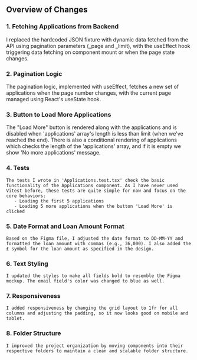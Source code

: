 ## Overview of Changes
### 1. Fetching Applications from Backend
   I replaced the hardcoded JSON fixture with dynamic data fetched from the API using pagination parameters (_page and _limit), with the useEffect hook triggering data fetching on component mount or when the page state changes.
   
### 2. Pagination Logic
   The pagination logic, implemented with useEffect, fetches a new set of applications when the page number changes, with the current page managed using React's useState hook.

### 3. Button to Load More Applications
   The "Load More" button is rendered along with the applications and is disabled when 'applications' array's length is less than limit (when we've reached the end). There is also a conditional rendering of applications which checks the length of the 'applications' array, and if it is empty we show 'No more applications' message.

### 4. Tests
    The tests I wrote in 'Applications.test.tsx' check the basic functionality of the Applications component. As I have never used Vitest before, these tests are quite simple for now and focus on the core behaviors:
       - Loading the first 5 applications
       - Loading 5 more applications when the button 'Load More' is clicked

### 5. Date Format and Loan Amount Format
    Based on the Figma file, I adjusted the date format to DD-MM-YY and formatted the loan amount with commas (e.g., 36,000). I also added the £ symbol for the loan amount as specified in the design.

### 6. Text Styling
    I updated the styles to make all fields bold to resemble the Figma mockup. The email field's color was changed to blue as well.

### 7. Responsiveness
    I added responsiveness by changing the grid layout to 1fr for all columns and adjusting the padding, so it now looks good on mobile and tablet.

### 8. Folder Structure
    I improved the project organization by moving components into their respective folders to maintain a clean and scalable folder structure.